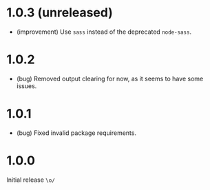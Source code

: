 1.0.3 (unreleased)
=====

+   (improvement) Use `sass` instead of the deprecated `node-sass`.


1.0.2
=====

*   (bug) Removed output clearing for now, as it seems to have some issues.


1.0.1
=====

*   (bug) Fixed invalid package requirements.


1.0.0
=====

Initial release `\o/`
